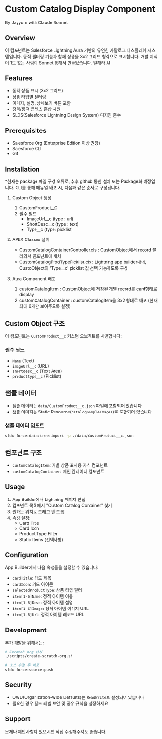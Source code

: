 # Custom Catalog Display Component
By Jayyum with Claude Sonnet

## Overview
이 컴포넌트는 Salesforce Lightning Aura 기반의 유연한 카탈로그 디스플레이 시스템입니다. 동적 필터링 기능과 함께 상품을 3x2 그리드 형식으로 표시합니다. 개발 지식이 1도 없는 사람이 Sonnet 통해서 만들었습니다. 일해라 AI

## Features
- 동적 상품 표시 (3x2 그리드)
- 상품 타입별 필터링
- 이미지, 설명, 상세보기 버튼 포함
- 정적/동적 콘텐츠 혼합 지원
- SLDS(Salesforce Lightning Design System) 디자인 준수

## Prerequisites
- Salesforce Org (Enterprise Edition 이상 권장)
- Salesforce CLI
- Git

## Installation 
*현재는 package 파일 구성 오류로, 추후 github 통한 설치 또는 Package화 예정입니다.
CLI를 통해 매뉴얼 배포 시, 다음과 같은 순서로 구성됩니다.
1. Custom Object 생성
   1) CustomProduct__C
   2) 필수 필드
      * ImageUrl__c  (type : url)
      * ShortDesc__c (type : text)
      * Type__c      (type: picklist)

2. APEX Classes 설치
      * CustomCatalogContainerController.cls   : CustomObject에서 record 불러와서 콤포넌트에 배치
      * CustomCatalogProdTypePicklist.cls      : Lightning app builder내에, CustoObject의 'Type__c' picklist 값 선택 가능하도록 구성

3. Aura Component 배포
   1) customCatalogItem   : CustomObject에 저장된 개별 record를 card형태로 display
   2) customCatalogContainer : customCatalogItem을 3x2 형태로 배포 (현재 최대 6개만 보여주도록 설정)

<!--- 
### Option 1: SFDX CLI를 사용한 설치
```bash
# 프로젝트 클론
git clone [your-repository-url]
cd custom-catalog-display

# 조직에 배포
sfdx force:source:deploy -p force-app/main/default
```


### Option 2: Scratch Org를 사용한 개발 및 테스트
```bash
# Scratch Org 생성 및 설정
./scripts/create-scratch-org.sh
``` --> 

## Custom Object 구조
이 컴포넌트는 `CustomProduct__c` 커스텀 오브젝트를 사용합니다:

### 필수 필드
- `Name` (Text)
- `imageUrl__c` (URL)
- `shortdesc__c` (Text Area)
- `producttype__c` (Picklist)

## 샘플 데이터
- 샘플 데이터는 `data/CustomProduct__c.json` 파일에 포함되어 있습니다
- 샘플 이미지는 Static Resource(`catalogSampleImages`)로 포함되어 있습니다

### 샘플 데이터 임포트
```bash
sfdx force:data:tree:import -p ./data/CustomProduct__c.json
```

## 컴포넌트 구조
- `customCatalogItem`: 개별 상품 표시용 자식 컴포넌트
- `customCatalogContainer`: 메인 컨테이너 컴포넌트

## Usage
1. App Builder에서 Lightning 페이지 편집
2. 컴포넌트 목록에서 "Custom Catalog Container" 찾기
3. 원하는 위치로 드래그 앤 드롭
4. 속성 설정:
   - Card Title
   - Card Icon
   - Product Type Filter
   - Static Items (선택사항)

## Configuration
App Builder에서 다음 속성들을 설정할 수 있습니다:
- `cardTitle`: 카드 제목
- `cardIcon`: 카드 아이콘
- `selectedProductType`: 상품 타입 필터
- `item[1-6]Name`: 정적 아이템 이름
- `item[1-6]Desc`: 정적 아이템 설명
- `item[1-6]Image`: 정적 아이템 이미지 URL
- `item[1-6]Url`: 정적 아이템 레코드 URL

## Development
추가 개발을 위해서는:
```bash
# Scratch org 생성
./scripts/create-scratch-org.sh

# 소스 수정 후 배포
sfdx force:source:push
```

## Security
- OWD(Organization-Wide Defaults)는 `ReadWrite`로 설정되어 있습니다
- 필요한 경우 필드 레벨 보안 및 공유 규칙을 설정하세요

## Support
문제나 제안사항이 있으시면 직접 수정해주셔도 좋습니다.
